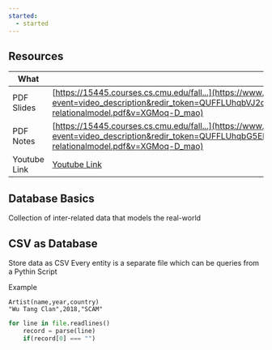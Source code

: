 ```yaml
---
started:
  - started
---
```

## Resources
| What | Link |
| ---- | ---- |
| PDF Slides | [https://15445.courses.cs.cmu.edu/fall...](https://www.youtube.com/redirect?event=video_description&redir_token=QUFFLUhqbVJ2dGlBcTNsMVhmaW5GWnZGcUdwSU5JQ3Zld3xBQ3Jtc0tuUGFLcUhmdnRLZ3BsclZpdzNGQmFnM1hKNWw1LVBoNUNvWkdFY0R0TGt0bHY4SHQtZVZ1ZnF3bDlxWnhxYWxsclBvcGVFd2RzZkVpbW9IRXUtME9MNkI2WmtZN0J1MHFwUHc3Y1lLTkRJTy1oMkZaSQ&q=https%3A%2F%2F15445.courses.cs.cmu.edu%2Ffall2023%2Fslides%2F01-relationalmodel.pdf&v=XGMoq-D_mao) |
| PDF Notes | [https://15445.courses.cs.cmu.edu/fall...](https://www.youtube.com/redirect?event=video_description&redir_token=QUFFLUhqbG5EMDlLU0RRTUlNV3JhUGlpYXhsbTl1X2ptQXxBQ3Jtc0tsQWc2SFZfUnhqLVhMbWotbXJkLXozZHU0OHVQUlF3YlNGOTFkSTE2RjJ1QVlxbUQwWVBkS0s1YUJXYmNSUjhubGl3VHJOX0RRWU8yUU5UMHN0aFQyUi1hUTVzSEJSOU52WV9GRGZLeW42Yk9zcUxLNA&q=https%3A%2F%2F15445.courses.cs.cmu.edu%2Ffall2023%2Fnotes%2F01-relationalmodel.pdf&v=XGMoq-D_mao) |
| Youtube Link | [Youtube Link](https://www.youtube.com/watch?v=uikbtpVZS2s&t=7s) |

## Database Basics



Collection of inter-related data that models the real-world

## CSV as Database

Store data as CSV
Every entity is a separate file which can be queries from a Pythin Script

Example

```csv
Artist(name,year,country)
"Wu Tang Clan",2018,"SCAM"

```


```python
for line in file.readlines()
	record = parse(line)
	if(record[0] === "")
```



